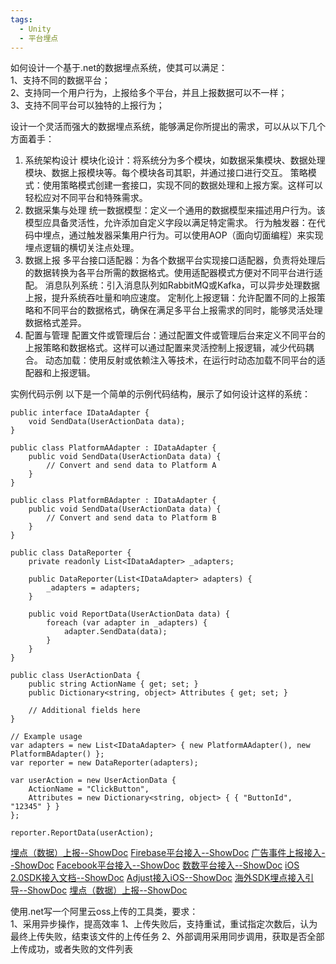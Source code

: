 ```yaml
---
tags:
  - Unity
  - 平台埋点
---
```

如何设计一个基于.net的数据埋点系统，使其可以满足：  
1、支持不同的数据平台；  
2、支持同一个用户行为，上报给多个平台，并且上报数据可以不一样；  
3、支持不同平台可以独特的上报行为；

设计一个灵活而强大的数据埋点系统，能够满足你所提出的需求，可以从以下几个方面着手：
1. 系统架构设计
模块化设计：将系统分为多个模块，如数据采集模块、数据处理模块、数据上报模块等。每个模块各司其职，并通过接口进行交互。
策略模式：使用策略模式创建一套接口，实现不同的数据处理和上报方案。这样可以轻松应对不同平台和特殊需求。
2. 数据采集与处理
统一数据模型：定义一个通用的数据模型来描述用户行为。该模型应具备灵活性，允许添加自定义字段以满足特定需求。
行为触发器：在代码中埋点，通过触发器采集用户行为。可以使用AOP（面向切面编程）来实现埋点逻辑的横切关注点处理。
3. 数据上报
多平台接口适配器：为各个数据平台实现接口适配器，负责将处理后的数据转换为各平台所需的数据格式。使用适配器模式方便对不同平台进行适配。
消息队列系统：引入消息队列如RabbitMQ或Kafka，可以异步处理数据上报，提升系统吞吐量和响应速度。
定制化上报逻辑：允许配置不同的上报策略和不同平台的数据格式，确保在满足多平台上报需求的同时，能够灵活处理数据格式差异。
4. 配置与管理
配置文件或管理后台：通过配置文件或管理后台来定义不同平台的上报策略和数据格式。这样可以通过配置来灵活控制上报逻辑，减少代码耦合。
动态加载：使用反射或依赖注入等技术，在运行时动态加载不同平台的适配器和上报逻辑。

实例代码示例
以下是一个简单的示例代码结构，展示了如何设计这样的系统：
```CSharp
public interface IDataAdapter {
    void SendData(UserActionData data);
}

public class PlatformAAdapter : IDataAdapter {
    public void SendData(UserActionData data) {
        // Convert and send data to Platform A
    }
}

public class PlatformBAdapter : IDataAdapter {
    public void SendData(UserActionData data) {
        // Convert and send data to Platform B
    }
}

public class DataReporter {
    private readonly List<IDataAdapter> _adapters;

    public DataReporter(List<IDataAdapter> adapters) {
        _adapters = adapters;
    }

    public void ReportData(UserActionData data) {
        foreach (var adapter in _adapters) {
            adapter.SendData(data);
        }
    }
}

public class UserActionData {
    public string ActionName { get; set; }
    public Dictionary<string, object> Attributes { get; set; }
    
    // Additional fields here
}

// Example usage
var adapters = new List<IDataAdapter> { new PlatformAAdapter(), new PlatformBAdapter() };
var reporter = new DataReporter(adapters);

var userAction = new UserActionData {
    ActionName = "ClickButton",
    Attributes = new Dictionary<string, object> { { "ButtonId", "12345" } }
};

reporter.ReportData(userAction);
```


[埋点（数据）上报--ShowDoc](https://opendocs.q1.com/web/#/48/955)
[Firebase平台接入--ShowDoc](https://opendocs.q1.com/web/#/48/963)
[广告事件上报接入--ShowDoc](https://opendocs.q1.com/web/#/48/964)
[Facebook平台接入--ShowDoc](https://opendocs.q1.com/web/#/48/960)
[数数平台接入--ShowDoc](https://opendocs.q1.com/web/#/48/959)
[iOS 2.0SDK接入文档--ShowDoc](https://opendocs.q1.com/web/#/48/983)
[Adjust接入iOS--ShowDoc](https://opendocs.q1.com/web/#/48/987)
[海外SDK埋点接入引导--ShowDoc](https://opendocs.q1.com/web/#/48/946)
[埋点（数据）上报--ShowDoc](https://opendocs.q1.com/web/#/48/955)

使用.net写一个阿里云oss上传的工具类，要求：  
1、采用异步操作，提高效率
1、上传失败后，支持重试，重试指定次数后，认为最终上传失败，结束该文件的上传任务
2、外部调用采用同步调用，获取是否全部上传成功，或者失败的文件列表
